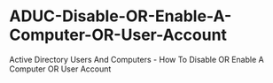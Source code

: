 # ADUC-Disable-OR-Enable-A-Computer-OR-User-Account
Active Directory Users And Computers - How To Disable OR Enable A Computer OR User Account
